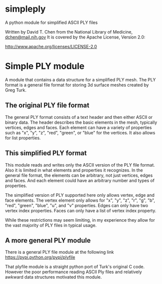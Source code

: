 # simpleply
A python module for simplified ASCII PLY files

Written by David T. Chen from the National Library of Medicine, dchen@mail.nih.gov It is covered by the Apache License, Version 2.0:

http://www.apache.org/licenses/LICENSE-2.0

Simple PLY module
=================
A module that contains a data structure for a simplified PLY mesh.  The PLY
format is a general file format for storing 3d surface meshes created by
Greg Turk.

The original PLY file format
----------------------------
The general PLY format consists of a text header and then either
ASCII or binary data.  The header describes the basic elements in the mesh,
typically vertices, edges and faces.  Each element can have a variety of
properties such as "x", "y", "z", "red", "green", or "blue" for the vertices.
It also allows for list properties.

This simplified PLY format
--------------------------
This module reads and writes only the ASCII version of the PLY file format.
Also it is limited in what elements and properties it recognizes.  In the general
file format, the elements can be arbitrary, not just vertices, edges and faces.
And each element could have an arbitrary number and types of properties.

The simplified version of PLY supported here only allows vertex, edge and face
elements.  The vertex element only allows for "x", "y", "z", "r", "g", "b",
"red", "green", "blue", "u", and "v" properties.  Edges can only have two
vertex index properties.  Faces can only have a list of vertex index property.

While these restrictions may seem limiting, in my experience they allow for
the vast majority of PLY files in typical usage.

A more general PLY module
-------------------------
There is a general PLY file module at the following link
  https://pypi.python.org/pypi/plyfile

That plyfile module is a straight python port of Turk's original C code.
However the poor performance reading ASCII Ply files and relatively awkward data
structures motivated this module.

